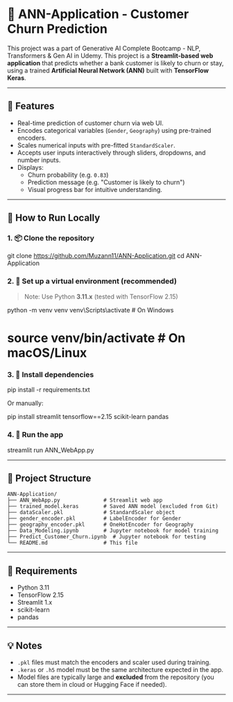 # 🧠 ANN-Application - Customer Churn Prediction

This project was a part of Generative AI Complete Bootcamp - NLP, Transformers & Gen AI in Udemy.
This project is a **Streamlit-based web application** that predicts whether a bank customer is likely to churn or stay, using a trained **Artificial Neural Network (ANN)** built with **TensorFlow Keras**.

---

## 🔧 Features
- Real-time prediction of customer churn via web UI.
- Encodes categorical variables (`Gender`, `Geography`) using pre-trained encoders.
- Scales numerical inputs with pre-fitted `StandardScaler`.
- Accepts user inputs interactively through sliders, dropdowns, and number inputs.
- Displays:
  - Churn probability (e.g. `0.83`)
  - Prediction message (e.g. "Customer is likely to churn")
  - Visual progress bar for intuitive understanding.

---

## 🚀 How to Run Locally

### 1. 📦 Clone the repository

git clone https://github.com/Muzann11/ANN-Application.git
cd ANN-Application

### 2. 🐍 Set up a virtual environment (recommended)

> Note: Use Python **3.11.x** (tested with TensorFlow 2.15)

python -m venv venv
venv\Scripts\activate  # On Windows
# source venv/bin/activate  # On macOS/Linux


### 3. 📄 Install dependencies

pip install -r requirements.txt

Or manually:

pip install streamlit tensorflow==2.15 scikit-learn pandas

### 4. 🧪 Run the app

streamlit run ANN_WebApp.py

---

## 📁 Project Structure

```
ANN-Application/
├── ANN_WebApp.py              # Streamlit web app
├── trained_model.keras        # Saved ANN model (excluded from Git)
├── dataScaler.pkl             # StandardScaler object
├── gender_encoder.pkl         # LabelEncoder for Gender
├── geography_encoder.pkl      # OneHotEncoder for Geography
├── Data_Modeling.ipynb        # Jupyter notebook for model training
├── Predict_Customer_Churn.ipynb  # Jupyter notebook for testing
└── README.md                  # This file
```

---

## 📌 Requirements

* Python 3.11
* TensorFlow 2.15
* Streamlit 1.x
* scikit-learn
* pandas

---

## 💡 Notes

* `.pkl` files must match the encoders and scaler used during training.
* `.keras` or `.h5` model must be the same architecture expected in the app.
* Model files are typically large and **excluded** from the repository (you can store them in cloud or Hugging Face if needed).

---

